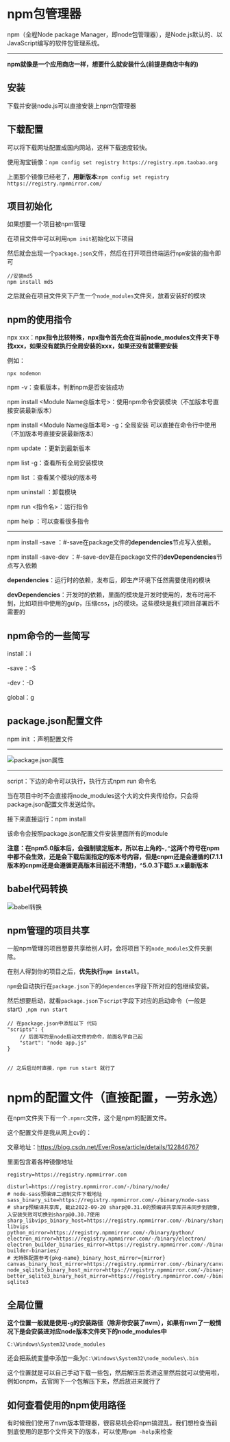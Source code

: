 # npm包管理器

npm（全程Node package Manager，即node包管理器），是Node.js默认的、以JavaScript编写的软件包管理系统。

---

**npm就像是一个应用商店一样，想要什么就安装什么(前提是商店中有的)**

## 安装

下载并安装node.js可以直接安装上npm包管理器

## 下载配置

可以将下载网址配置成国内网站，这样下载速度较快。

使用淘宝镜像：`npm config set registry https://registry.npm.taobao.org`

上面那个镜像已经老了，**用新版本**:`npm config set registry https://registry.npmmirror.com/`



## 项目初始化

如果想要一个项目被npm管理

在项目文件中可以利用`npm init`初始化以下项目

然后就会出现一个`package.json`文件，然后在打开项目终端运行`npm`安装的指令即可

```
//安装md5
npm install md5
```

之后就会在项目文件夹下产生一个`node_modules`文件夹，放着安装好的模块

## npm的使用指令

npx xxx：**npx指令比较特殊，npx指令首先会在当前node_modules文件夹下寻找xxx，如果没有就执行全局安装的xxx，如果还没有就需要安装**

例如：

```
npx nodemon
```

npm -v：查看版本，判断npm是否安装成功

npm install <Module Name@版本号>：使用npm命令安装模块（不加版本号直接安装最新版本）

npm install <Module Name@版本号> -g：全局安装 可以直接在命令行中使用（不加版本号直接安装最新版本）

npm update <Module Name>：更新到最新版本

npm list -g：查看所有全局安装模块

npm list <Module Name>：查看某个模块的版本号

npm uninstall <Module Name>：卸载模块

npm run <指令名>：运行指令

npm help ：可以查看很多指令

---

npm install -save <modul Name>：#-save在package文件的**dependencies**节点写入依赖。

npm install -save-dev <modul Name>：#-save-dev是在package文件的**devDependencies**节点写入依赖

**dependencies**：运行时的依赖，发布后，即生产环境下任然需要使用的模块

**devDependencies**：开发时的依赖，里面的模块是开发时使用的，发布时用不到，比如项目中使用的gulp，压缩css，js的模块。这些模块是我们项目部署后不需要的



## npm命令的一些简写

install：i

-save：-S

-dev：-D

global：g

## package.json配置文件

npm init ：声明配置文件

---



![package.json属性](../../前端图片/npm与yarn/package.json属性.png)

---

script：下边的命令可以执行，执行方式npm run 命令名

当在项目中时不会直接将node_modules这个大的文件夹传给你，只会将package.json配置文件发送给你。

接下来直接运行：npm install

该命令会按照package.json配置文件安装里面所有的module



**注意：在npm5.0版本后，会强制锁定版本，所以右上角的`~,^`这两个符号在npm中都不会生效，还是会下载后面指定的版本号内容，但是cnpm还是会遵循的(7.1.1版本的cnpm还是会遵循更高版本目前还不清楚)，^5.0.3下载5.x.x最新版本**

## babel代码转换

![babel转换](../../前端图片/npm与yarn/babel转换.png)

## npm管理的项目共享

一般npm管理的项目想要共享给别人时，会将项目下的`node_modules`文件夹删除。

在别人得到你的项目之后，**优先执行`npm install`**。

`npm`会自动执行在`package.json`下的`dependences`字段下所对应的包继续安装。

然后想要启动，就看`package.json`下`script`字段下对应的启动命令（一般是start）,`npm run start`

```
// 在package.json中添加以下 代码
"scripts": {
	// 后面写的是node启动文件的命令，前面名字自己起
	"start": "node app.js"
}


// 之后启动时直接，npm run start 就行了
```





# npm的配置文件（直接配置，一劳永逸）

在npm文件夹下有一个`.npmrc`文件，这个是npm的配置文件。

这个配置文件是我从网上cv的：

文章地址：https://blog.csdn.net/EverRose/article/details/122846767

里面包含着各种镜像地址

```
registry=https://registry.npmmirror.com

disturl=https://registry.npmmirror.com/-/binary/node/
# node-sass预编译二进制文件下载地址
sass_binary_site=https://registry.npmmirror.com/-/binary/node-sass
# sharp预编译共享库, 截止2022-09-20 sharp@0.31.0的预编译共享库并未同步到镜像, 入安装失败可切换到sharp@0.30.7使用
sharp_libvips_binary_host=https://registry.npmmirror.com/-/binary/sharp-libvips
python_mirror=https://registry.npmmirror.com/-/binary/python/
electron_mirror=https://registry.npmmirror.com/-/binary/electron/
electron_builder_binaries_mirror=https://registry.npmmirror.com/-/binary/electron-builder-binaries/
# 无特殊配置参考{pkg-name}_binary_host_mirror={mirror}
canvas_binary_host_mirror=https://registry.npmmirror.com/-/binary/canvas
node_sqlite3_binary_host_mirror=https://registry.npmmirror.com/-/binary/sqlite3
better_sqlite3_binary_host_mirror=https://registry.npmmirror.com/-/binary/better-sqlite3

```







## 全局位置

**这个位置一般就是使用`-g`的安装路径（除非你安装了nvm），如果有nvm了一般情况下是会安装进对应node版本文件夹下的node_modules中**

`C:\Windows\System32\node_modules`

还会把系统变量中添加一条为`C:\Windows\System32\node_modules\.bin`



这个位置就是可以自己手动下载一些包，然后解压后丢进这里然后就可以使用啦，例如cnpm，去官网下一个包解压下来，然后放进来就行了



## 如何查看使用的npm使用路径

有时候我们使用了nvm版本管理器，很容易机会将npm搞混乱，我们想检查当前到底使用的是那个文件夹下的版本，可以使用`npm -help`来检查

